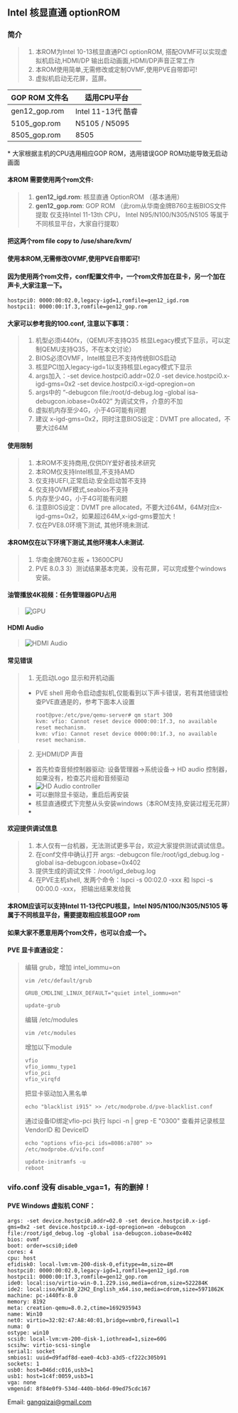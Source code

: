## Intel 核显直通 optionROM


### 简介
> 1. 本ROM为Intel 10-13核显直通PCI optionROM, 搭配OVMF可以实现虚拟机启动,HDMI/DP 输出启动画面,HDMI/DP声音正常工作
> 2. 本ROM使用简单,无需修改或定制OVMF,使用PVE自带即可!
> 3. 虚拟机启动无花屏，蓝屏。


GOP ROM 文件名       | 适用CPU平台
--------------------|-------------------------
gen12_gop.rom       | Intel 11-13代 酷睿 
5105_gop.rom        | N5105 / N5095
8505_gop.rom        | 8505

\* 大家根据主机的CPU选用相应GOP ROM，选用错误GOP ROM功能导致无启动画面
   
#### 本ROM 需要使用两个rom文件: 
> 1. **gen12_igd.rom**: 核显直通 OptionROM （基本通用）
> 2. **gen12_gop.rom**: GOP ROM （此rom从华南金牌B760主板BIOS文件提取 仅支持Intel 11-13th CPU， Intel N95/N100/N305/N5105 等属于不同核显平台，大家自行提取）

#### 把这两个rom file copy to /use/share/kvm/

#### 使用本ROM,无需修改OVMF,使用PVE自带即可!

#### 因为使用两个rom文件，conf配置文件中，一个rom文件加在显卡，另一个加在声卡,大家注意一下。
```
hostpci0: 0000:00:02.0,legacy-igd=1,romfile=gen12_igd.rom
hostpci1: 0000:00:1f.3,romfile=gen12_gop.rom
```

#### 大家可以参考我的100.conf, 注意以下事项：
> 1. 机型必须i440fx，（QEMU不支持Q35 核显Legacy模式下显示，可以定制QEMU支持Q35，不在本文讨论）
> 2. BIOS必须OVMF，Intel核显已不支持传统BIOS启动
> 3. 核显PCI加入legacy-igd=1以支持核显Legacy模式下显示
> 4. args加入：-set device.hostpci0.addr=02.0 -set device.hostpci0.x-igd-gms=0x2 -set device.hostpci0.x-igd-opregion=on
> 5. args中的 “-debugcon file:/root/d-debug.log -global isa-debugcon.iobase=0x402” 为调试文件，介意的不加
> 6. 虚拟机内存至少4G，小于4G可能有问题
> 7. 建议 x-igd-gms=0x2，同时注意BIOS设定：DVMT pre allocated，不要大过64M 


#### 使用限制

> 1) 本ROM不支持商用,仅供DIY爱好者技术研究
> 2)  本ROM仅支持Intel核显,不支持AMD
> 3) 仅支持UEFI,正常启动.安全启动暂不支持
> 4) 仅支持OVMF模式,seabios不支持
> 5) 内存至少4G，小于4G可能有问题
> 6) 注意BIOS设定：DVMT pre allocated，不要大过64M，64M对应x-igd-gms=0x2，如果超过64M,x-igd-gms要加大！
> 7) 仅在PVE8.0环境下测试, 其他环境未测试.

#### 本ROM仅在以下环境下测试,其他环境本人未测试.
> 1) 华南金牌760主板 + 13600CPU
> 2) PVE 8.0.3
> 3）测试结果基本完美，没有花屏，可以完成整个windows安装。

#### 油管播放4K视频：任务管理器GPU占用
> ![GPU](https://raw.githubusercontent.com/gangqizai/igd/main/test_screenshot/task_manager.PNG "GPU")

#### HDMI Audio 
> ![HDMI Audio](https://raw.githubusercontent.com/gangqizai/igd/main/test_screenshot/hdmi-audio.PNG "HDMI Audio")

#### 常见错误
> 1. 无启动Logo 显示和开机动画
> + PVE shell 用命令启动虚拟机,仅能看到以下声卡错误，若有其他错误检查PVE直通是的，参考下面本人设置
>   ```
>   root@pve:/etc/pve/qemu-server# qm start 300
>   kvm: vfio: Cannot reset device 0000:00:1f.3, no available reset mechanism.
>   kvm: vfio: Cannot reset device 0000:00:1f.3, no available reset mechanism.
>   ```
   
> 2. 无HDMI/DP 声音
> + 首先检查音频控制器驱动: 设备管理器->系统设备-> HD audio 控制器，如果没有，检查芯片组和音频驱动
> + ![HD Audio controller](https://raw.githubusercontent.com/gangqizai/igd/main/test_screenshot/hdmi-audio-controller.PNG "HD Audio Controller")
> + 可以删除显卡驱动，重启后再安装
> + 核显直通模式下完整从头安装windows（本ROM支持,安装过程无花屏）
> + 

#### 欢迎提供调试信息
> 1. 本人仅有一台机器，无法测试更多平台，欢迎大家提供测试调试信息。
> 2. 在conf文件中确认打开 args: -debugcon file:/root/igd_debug.log -global isa-debugcon.iobase=0x402
> 3. 提供生成的调试文件：/root/igd_debug.log
> 4. 在PVE主机shell, 发两个命令：lspci -s 00:02.0 -xxx 和 lspci -s 00:00.0 -xxx， 把输出结果发给我


#### 本ROM应该可以支持Intel 11-13代CPU核显，Intel N95/N100/N305/N5105 等属于不同核显平台，需要提取相应核显GOP rom

#### 如果大家不愿意用两个rom文件，也可以合成一个。

#### PVE 显卡直通设定：

>  编辑 grub，增加 intel_iommu=on
> ```
> vim /etc/default/grub
> ```
> ```
> GRUB_CMDLINE_LINUX_DEFAULT="quiet intel_iommu=on"
> ```
> ```
> update-grub
> ```
>
> 编辑 /etc/modules
> ```
> vim /etc/modules
> ```
> 增加以下module
> ```
> vfio
> vfio_iommu_type1
> vfio_pci
> vfio_virqfd
> ```
> 把显卡驱动加入黑名单
> ```
> echo "blacklist i915" >> /etc/modprobe.d/pve-blacklist.conf
> ```
> 通过设备ID绑定vfio-pci
> 执行 lspci -n | grep -E "0300" 查看并记录核显 VendorID 和 DeviceID
>
> ```
> echo "options vfio-pci ids=8086:a780" >> /etc/modprobe.d/vifo.conf
> ```
> ```
> update-initramfs -u
> reboot
> ```
### vifo.conf 没有 disable_vga=1，有的删掉！

#### PVE Windows 虚拟机 CONF：

```
args: -set device.hostpci0.addr=02.0 -set device.hostpci0.x-igd-gms=0x2 -set device.hostpci0.x-igd-opregion=on -debugcon file:/root/igd_debug.log -global isa-debugcon.iobase=0x402
bios: ovmf
boot: order=scsi0;ide0
cores: 4
cpu: host
efidisk0: local-lvm:vm-200-disk-0,efitype=4m,size=4M
hostpci0: 0000:00:02.0,legacy-igd=1,romfile=gen12_igd.rom
hostpci1: 0000:00:1f.3,romfile=gen12_gop.rom
ide0: local:iso/virtio-win-0.1.229.iso,media=cdrom,size=522284K
ide2: local:iso/Win10_22H2_English_x64.iso,media=cdrom,size=5971862K
machine: pc-i440fx-8.0
memory: 8192
meta: creation-qemu=8.0.2,ctime=1692935943
name: Win10
net0: virtio=32:02:47:A8:40:01,bridge=vmbr0,firewall=1
numa: 0
ostype: win10
scsi0: local-lvm:vm-200-disk-1,iothread=1,size=60G
scsihw: virtio-scsi-single
serial1: socket
smbios1: uuid=d9fadf8d-eae0-4cb3-a3d5-cf222c305b91
sockets: 1
usb0: host=046d:c016,usb3=1
usb1: host=1c4f:0059,usb3=1
vga: none
vmgenid: 8f84e0f9-534d-440b-bb6d-09ed75cdc167
```

Email: gangqizai@gmail.com
